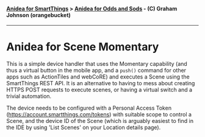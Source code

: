 #### [Anidea for SmartThings](../../../README.md) > [Anidea for Odds and Sods](../README.md#anidea-for-odds-and-sods) - (C) Graham Johnson (orangebucket)
---

# Anidea for Scene Momentary
This is a simple device handler that uses the Momentary capability (and thus a virtual button in the mobile app, and a `push()` command for other apps such as ActionTiles and webCoRE) and executes a Scene using the SmartThings REST API. It is an alternative to having to mess about creating HTTPS POST requests to execute scenes, or having a virtual switch and a trivial automation.

The device needs to be configured with a Personal Access Token (https://account.smartthings.com/tokens) with suitable scope to control a Scene, and the device ID of the Scene (which is arguably easiest to find in the IDE by using 'List Scenes' on your Location details page).
